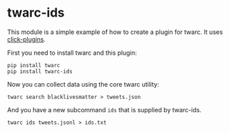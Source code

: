 # twarc-ids

This module is a simple example of how to create a plugin for twarc. It uses
[click-plugins].

First you need to install twarc and this plugin:

    pip install twarc
    pip install twarc-ids

Now you can collect data using the core twarc utility:

    twarc search blacklivesmatter > tweets.json

And you have a new subcommand `ids` that is supplied by twarc-ids.

    twarc ids tweets.jsonl > ids.txt

[click-plugins]: https://pypi.org/project/click-plugins/
